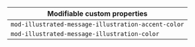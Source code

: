 | Modifiable custom properties                        |
| --------------------------------------------------- |
| `mod-illustrated-message-illustration-accent-color` |
| `mod-illustrated-message-illustration-color`        |
